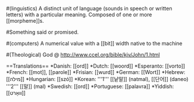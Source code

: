 #(linguistics) A distinct unit of language (sounds in speech or written letters) with a particular meaning. Composed of one or more [[morpheme]]s.

#Something said or promised.

#(computers) A numerical value with a [[bit]] width native to the machine

#(Theological) God @ http://www.ccel.org/bible/kjv/John/1.html

==Translations==
*Danish: [[ord]]
*Dutch: [[woord]]
*Esperanto: [[vorto]]
*French: [[mot]], [[parole]]
*Frisian: [[wurd]]
*German: [[Wort]]
*Hebrew: [[מילה]]
*Hungarian: [[szó]]
*Korean: '''1''' [[낱말]] (natmal), [[단어]] (daneo) '''2''' [[말]] (mal)
*Swedish: [[ord]]
*Portuguese: [[palavra]]
*Yiddish: [[װאָרט]]
